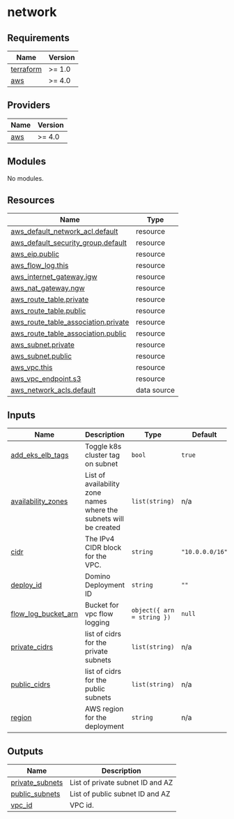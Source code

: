 # network

<!-- BEGINNING OF PRE-COMMIT-TERRAFORM DOCS HOOK -->
## Requirements

| Name | Version |
|------|---------|
| <a name="requirement_terraform"></a> [terraform](#requirement\_terraform) | >= 1.0 |
| <a name="requirement_aws"></a> [aws](#requirement\_aws) | >= 4.0 |

## Providers

| Name | Version |
|------|---------|
| <a name="provider_aws"></a> [aws](#provider\_aws) | >= 4.0 |

## Modules

No modules.

## Resources

| Name | Type |
|------|------|
| [aws_default_network_acl.default](https://registry.terraform.io/providers/hashicorp/aws/latest/docs/resources/default_network_acl) | resource |
| [aws_default_security_group.default](https://registry.terraform.io/providers/hashicorp/aws/latest/docs/resources/default_security_group) | resource |
| [aws_eip.public](https://registry.terraform.io/providers/hashicorp/aws/latest/docs/resources/eip) | resource |
| [aws_flow_log.this](https://registry.terraform.io/providers/hashicorp/aws/latest/docs/resources/flow_log) | resource |
| [aws_internet_gateway.igw](https://registry.terraform.io/providers/hashicorp/aws/latest/docs/resources/internet_gateway) | resource |
| [aws_nat_gateway.ngw](https://registry.terraform.io/providers/hashicorp/aws/latest/docs/resources/nat_gateway) | resource |
| [aws_route_table.private](https://registry.terraform.io/providers/hashicorp/aws/latest/docs/resources/route_table) | resource |
| [aws_route_table.public](https://registry.terraform.io/providers/hashicorp/aws/latest/docs/resources/route_table) | resource |
| [aws_route_table_association.private](https://registry.terraform.io/providers/hashicorp/aws/latest/docs/resources/route_table_association) | resource |
| [aws_route_table_association.public](https://registry.terraform.io/providers/hashicorp/aws/latest/docs/resources/route_table_association) | resource |
| [aws_subnet.private](https://registry.terraform.io/providers/hashicorp/aws/latest/docs/resources/subnet) | resource |
| [aws_subnet.public](https://registry.terraform.io/providers/hashicorp/aws/latest/docs/resources/subnet) | resource |
| [aws_vpc.this](https://registry.terraform.io/providers/hashicorp/aws/latest/docs/resources/vpc) | resource |
| [aws_vpc_endpoint.s3](https://registry.terraform.io/providers/hashicorp/aws/latest/docs/resources/vpc_endpoint) | resource |
| [aws_network_acls.default](https://registry.terraform.io/providers/hashicorp/aws/latest/docs/data-sources/network_acls) | data source |

## Inputs

| Name | Description | Type | Default | Required |
|------|-------------|------|---------|:--------:|
| <a name="input_add_eks_elb_tags"></a> [add\_eks\_elb\_tags](#input\_add\_eks\_elb\_tags) | Toggle k8s cluster tag on subnet | `bool` | `true` | no |
| <a name="input_availability_zones"></a> [availability\_zones](#input\_availability\_zones) | List of availability zone names where the subnets will be created | `list(string)` | n/a | yes |
| <a name="input_cidr"></a> [cidr](#input\_cidr) | The IPv4 CIDR block for the VPC. | `string` | `"10.0.0.0/16"` | no |
| <a name="input_deploy_id"></a> [deploy\_id](#input\_deploy\_id) | Domino Deployment ID | `string` | `""` | no |
| <a name="input_flow_log_bucket_arn"></a> [flow\_log\_bucket\_arn](#input\_flow\_log\_bucket\_arn) | Bucket for vpc flow logging | `object({ arn = string })` | `null` | no |
| <a name="input_private_cidrs"></a> [private\_cidrs](#input\_private\_cidrs) | list of cidrs for the private subnets | `list(string)` | n/a | yes |
| <a name="input_public_cidrs"></a> [public\_cidrs](#input\_public\_cidrs) | list of cidrs for the public subnets | `list(string)` | n/a | yes |
| <a name="input_region"></a> [region](#input\_region) | AWS region for the deployment | `string` | n/a | yes |

## Outputs

| Name | Description |
|------|-------------|
| <a name="output_private_subnets"></a> [private\_subnets](#output\_private\_subnets) | List of private subnet ID and AZ |
| <a name="output_public_subnets"></a> [public\_subnets](#output\_public\_subnets) | List of public subnet ID and AZ |
| <a name="output_vpc_id"></a> [vpc\_id](#output\_vpc\_id) | VPC id. |
<!-- END OF PRE-COMMIT-TERRAFORM DOCS HOOK -->
